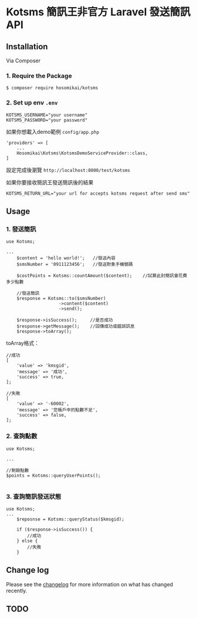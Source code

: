 # Kotsms 簡訊王非官方 Laravel 發送簡訊 API

## Installation


Via Composer

### 1. Require the Package

```
$ composer require hosomikai/kotsms
```

### 2. Set up env `.env`

```
KOTSMS_USERNAME="your username"
KOTSMS_PASSWORD="your password"
```

如果你想載入demo範例 `config/app.php`
```
'providers' => [
    ...
    Hosomikai\Kotsms\KotsmsDemoServiceProvider::class,
]
```
設定完成後瀏覽 `http://localhost:8000/test/kotsms`

如果你要接收簡訊王發送簡訊後的結果
```
KOTSMS_RETURN_URL="your url for accepts kotsms request after send sms"
```

## Usage

### 1. 發送簡訊

```
use Kotsms; 

...
    $content = 'hello world!';   //發送內容
    $smsNumber = '0911123456';   //發送對象手機號碼
    
    $costPoints = Kotsms::countAmount($content);    //試算此封簡訊會花費多少點數

    //發送簡訊
    $response = Kotsms::to($smsNumber)
                    ->content($content)
                    ->send();
    
    $response->isSuccess();     //是否成功
    $response->getMessage();    //回傳成功或錯誤訊息
    $response->toArray();

```

toArray格式：

```
//成功
[
    'value' => 'kmsgid',
    'message' => '成功',
    'success' => true,
];

//失敗
[
    'value' => '-60002',
    'message' => '您帳戶中的點數不足',
    'success' => false,
];

```

### 2. 查詢點數

```
use Kotsms; 

...

//剩餘點數
$points = Kotsms::queryUserPoints();
    
```

### 3. 查詢簡訊發送狀態

```
use Kotsms; 
...
    $reposnse = Kotsms::queryStatus($kmsgid);

    if ($response->isSuccess()) {
        //成功
    } else {
        //失敗
    }
```


## Change log

Please see the [changelog](changelog.md) for more information on what has changed recently.

## TODO

